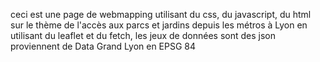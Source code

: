 ceci est une page de webmapping utilisant du css, du javascript, du html sur le thème de l'accès aux parcs et jardins depuis les métros à Lyon en utilisant du leaflet et du fetch, les jeux de données sont des json proviennent de Data Grand Lyon en EPSG 84
